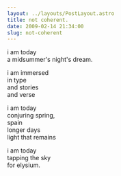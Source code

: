 ```yaml
---
layout: ../layouts/PostLayout.astro
title: not coherent.
date: 2009-02-14 21:34:00
slug: not-coherent
---
```


i am today  
a midsummer's night's dream.  
  
i am immersed  
in type  
and stories  
and verse  
  
i am today  
conjuring spring,  
spain  
longer days  
light that remains  
  
i am today  
tapping the sky  
for elysium.